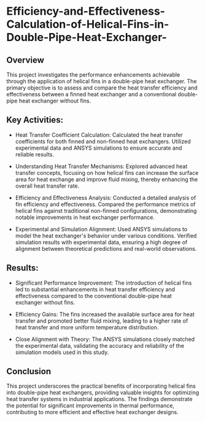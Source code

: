 # Efficiency-and-Effectiveness-Calculation-of-Helical-Fins-in-Double-Pipe-Heat-Exchanger-
## Overview
This project investigates the performance enhancements achievable through the application of helical fins in a double-pipe heat exchanger. The primary objective is to assess and compare the heat transfer efficiency and effectiveness between a finned heat exchanger and a conventional double-pipe heat exchanger without fins.
## Key Activities:

* Heat Transfer Coefficient Calculation: Calculated the heat transfer coefficients for both finned and non-finned heat exchangers. Utilized experimental data and ANSYS simulations to ensure accurate and reliable results.

* Understanding Heat Transfer Mechanisms: Explored advanced heat transfer concepts, focusing on how helical fins can increase the surface area for heat exchange and improve fluid mixing, thereby enhancing the overall heat transfer rate.

* Efficiency and Effectiveness Analysis: Conducted a detailed analysis of fin efficiency and effectiveness. Compared the performance metrics of helical fins against traditional non-finned configurations, demonstrating notable improvements in heat exchanger performance.

* Experimental and Simulation Alignment: Used ANSYS simulations to model the heat exchanger's behavior under various conditions. Verified simulation results with experimental data, ensuring a high degree of alignment between theoretical predictions and real-world observations.

## Results:

* Significant Performance Improvement: The introduction of helical fins led to substantial enhancements in heat transfer efficiency and effectiveness compared to the conventional double-pipe heat exchanger without fins.

* Efficiency Gains: The fins increased the available surface area for heat transfer and promoted better fluid mixing, leading to a higher rate of heat transfer and more uniform temperature distribution.

* Close Alignment with Theory: The ANSYS simulations closely matched the experimental data, validating the accuracy and reliability of the simulation models used in this study.
 ## Conclusion
This project underscores the practical benefits of incorporating helical fins into double-pipe heat exchangers, providing valuable insights for optimizing heat transfer systems in industrial applications. The findings demonstrate the potential for significant improvements in thermal performance, contributing to more efficient and effective heat exchanger designs.

